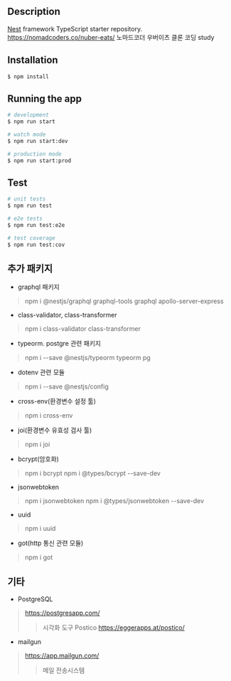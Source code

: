 ## Description

[Nest](https://github.com/nestjs/nest) framework TypeScript starter repository.
https://nomadcoders.co/nuber-eats/ 노마드코더 우버이츠 클론 코딩 study

## Installation

```bash
$ npm install
```

## Running the app

```bash
# development
$ npm run start

# watch mode
$ npm run start:dev

# production mode
$ npm run start:prod
```

## Test

```bash
# unit tests
$ npm run test

# e2e tests
$ npm run test:e2e

# test coverage
$ npm run test:cov
```

## 추가 패키지

- graphql 패키지
> npm i @nestjs/graphql graphql-tools graphql apollo-server-express

- class-validator, class-transformer
> npm i class-validator class-transformer

- typeorm. postgre 관련 패키지
> npm i --save @nestjs/typeorm typeorm pg

- dotenv 관련 모듈
> npm i --save @nestjs/config

- cross-env(환경변수 설정 툴)
> npm i cross-env

- joi(환경변수 유효성 검사 툴)
> npm i joi

- bcrypt(암호화)
> npm i bcrypt
> npm i @types/bcrypt --save-dev

- jsonwebtoken
> npm i jsonwebtoken
> npm i @types/jsonwebtoken --save-dev

- uuid
> npm i uuid

- got(http 통신 관련 모듈)
> npm i got

## 기타
- PostgreSQL
> https://postgresapp.com/
 >> 시각화 도구 Postico https://eggerapps.at/postico/

- mailgun
> https://app.mailgun.com/
 >> 메일 전송시스템